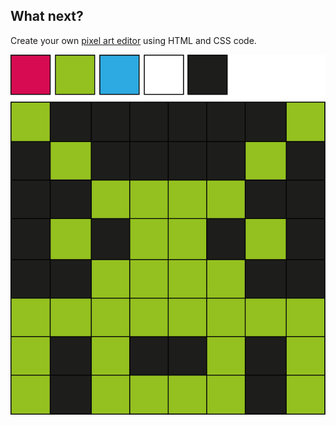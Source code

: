## What next?

Create your own [pixel art editor](http://rpf.io/pixel-art) using HTML and CSS code.

![pixel art editor](images/pixel-art-final.png)